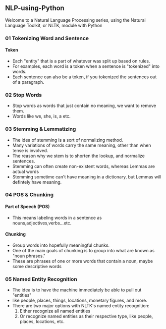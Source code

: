 ## NLP-using-Python

Welcome to a Natural Language Processing series, using the Natural Language Toolkit, or NLTK, module with Python

### 01 Tokenizing Word and Sentence 
#### Token
  * Each "entity" that is a part of whatever was split up based on rules. 
  * For examples, each word is a token when a sentence is "tokenized" into words.
  * Each sentence can also be a token, if you tokenized the sentences out of a paragraph.

### 02 Stop Words
 * Stop words as words that just contain no meaning, we want to remove them.
 * Words like we, she, is, a etc.

### 03 Stemming & Lemmatizing
 * The idea of stemming is a sort of normalizing method.
 * Many variations of words carry the same meaning, other than when tense is involved.
 * The reason why we stem is to shorten the lookup, and normalize sentences.
 * Stemming can often create non-existent words, whereas Lemmas are actual words
 * Stemming sometime can't have meaning in a dictionary, but Lemmas will defintely have meaning.

### 04 POS & Chunking
#### Part of Speech (POS)
 * This means labeling words in a sentence as nouns,adjectives,verbs...etc. 
#### Chunking
 * Group words into hopefully meaningful chunks.
 * One of the main goals of chunking is to group into what are known as "noun phrases." 
 * These are phrases of one or more words that contain a noun, maybe some descriptive words

### 05 Named Entity Recognition
 * The idea is to have the machine immediately be able to pull out "entities" 
 * like people, places, things, locations, monetary figures, and more.
 * There are two major options with NLTK's named entity recognition: 
   1. Either recognize all named entities
   2. Or recognize named entities as their respective type, like people, places, locations, etc.
